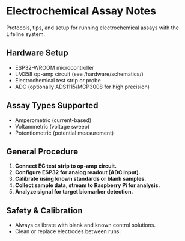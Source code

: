 # Electrochemical Assay Notes

Protocols, tips, and setup for running electrochemical assays with the Lifeline system.

## Hardware Setup

- ESP32-WROOM microcontroller
- LM358 op-amp circuit (see /hardware/schematics/)
- Electrochemical test strip or probe
- ADC (optionally ADS1115/MCP3008 for high precision)

## Assay Types Supported

- Amperometric (current-based)
- Voltammetric (voltage sweep)
- Potentiometric (potential measurement)

## General Procedure

1. **Connect EC test strip to op-amp circuit.**
2. **Configure ESP32 for analog readout (ADC input).**
3. **Calibrate using known standards or blank samples.**
4. **Collect sample data, stream to Raspberry Pi for analysis.**
5. **Analyze signal for target biomarker detection.**

## Safety & Calibration

- Always calibrate with blank and known control solutions.
- Clean or replace electrodes between runs.
